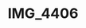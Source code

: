 ---
pid: '158'
layout: bg-photos
title: IMG_4406
filename: IMG_4492.jpg
caption: 
previous_pid: '157'
next_pid: '159'
permalink: "/photos/158.html"
---